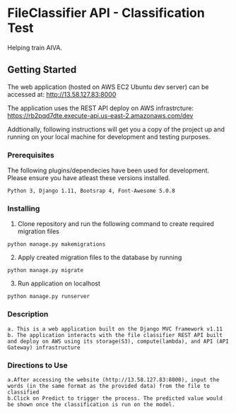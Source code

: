 # FileClassifier API - Classification Test

Helping train AIVA.

## Getting Started

The web application (hosted on AWS EC2 Ubuntu dev server) can be accessed at: http://13.58.127.83:8000

The application uses the REST API deploy on AWS infrastrcture: https://rb2pqd7dte.execute-api.us-east-2.amazonaws.com/dev

Addtionally, following instructions will get you a copy of the project up and running on your local machine for development and testing purposes.

### Prerequisites

The following plugins/dependecies have been used for development. Please ensure you have atleast these versions installed.

```
Python 3, Django 1.11, Bootsrap 4, Font-Awesome 5.0.8
```

### Installing
1. Clone repository and run the following command to create required migration files
```
python manage.py makemigrations
```
2. Apply created migration files to the database by running
```
python manage.py migrate
```
3. Run application on localhost
```
python manage.py runserver
```

### Description
```
a. This is a web application built on the Django MVC framework v1.11
b. The application interacts with the file classifier REST API built and deploy on AWS using its storage(S3), compute(lambda), and API (API Gateway) infrastructure
```

### Directions to Use
```
a.After accessing the website (http://13.58.127.83:8000), input the words (in the same format as the provided data) from the file to classified
b.Click on Predict to trigger the process. The predicted value would be shown once the classification is run on the model.
```

